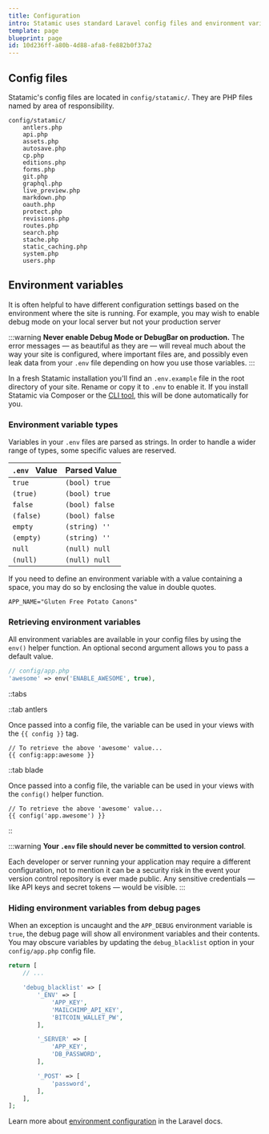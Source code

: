 ```yaml
---
title: Configuration
intro: Statamic uses standard Laravel config files and environment variables for application-level settings.
template: page
blueprint: page
id: 10d236ff-a80b-4d88-afa8-fe882b0f37a2
---
```

## Config files

Statamic's config files are located in `config/statamic/`. They are PHP files named by area of responsibility.

``` files theme:serendipity-light
config/statamic/
    antlers.php
    api.php
    assets.php
    autosave.php
    cp.php
    editions.php
    forms.php
    git.php
    graphql.php
    live_preview.php
    markdown.php
    oauth.php
    protect.php
    revisions.php
    routes.php
    search.php
    stache.php
    static_caching.php
    system.php
    users.php
```

## Environment variables

It is often helpful to have different configuration settings based on the environment where the site is running. For example, you may wish to enable debug mode on your local server but not your production server

:::warning
**Never enable Debug Mode or DebugBar on production.** The error messages — as beautiful as they are — will reveal much about the way your site is configured, where important files are, and possibly even leak data from your `.env` file depending on how you use those variables.
:::

In a fresh Statamic installation you'll find an `.env.example` file in the root directory of your site. Rename or copy it to `.env` to enable it. If you install Statamic via Composer or the [CLI tool](https://github.com/statamic/cli), this will be done automatically for you.

### Environment variable types

Variables in your `.env` files are parsed as strings. In order to handle a wider range of types, some specific values are reserved.

| `.env` &nbsp; Value | Parsed Value |
|--------------|--------------|
| `true` | `(bool) true` |
| `(true)` | `(bool) true` |
| `false` | `(bool) false` |
| `(false)` | `(bool) false` |
| `empty` | `(string) ''` |
| `(empty)` | `(string) ''` |
| `null` | `(null) null` |
| `(null)` | `(null) null` |

If you need to define an environment variable with a value containing a space, you may do so by enclosing the value in double quotes.

``` env
APP_NAME="Gluten Free Potato Canons"
```

### Retrieving environment variables

All environment variables are available in your config files by using the `env()` helper function. An optional second argument allows you to pass a default value.

``` php
// config/app.php
'awesome' => env('ENABLE_AWESOME', true),
```

::tabs

::tab antlers

Once passed into a config file, the variable can be used in your views with the `{{ config }}` tag.

``` antlers
// To retrieve the above 'awesome' value...
{{ config:app:awesome }}
```

::tab blade

Once passed into a config file, the variable can be used in your views with the `config()` helper function.

```blade
// To retrieve the above 'awesome' value...
{{ config('app.awesome') }}
```
::

:::warning
**Your `.env` file should never be committed to version control**.

Each developer or server running your application may require a different configuration, not to mention it can be a security risk in the event your version control repository is ever made public. Any sensitive credentials — like API keys and secret tokens — would be visible.
:::

### Hiding environment variables from debug pages

When an exception is uncaught and the `APP_DEBUG` environment variable is `true`, the debug page will show all environment variables and their contents. You may obscure variables by updating the `debug_blacklist` option in your `config/app.php` config file.

``` php
return [
    // ...

    'debug_blacklist' => [
        '_ENV' => [
            'APP_KEY',
            'MAILCHIMP_API_KEY',
            'BITCOIN_WALLET_PW',
        ],

        '_SERVER' => [
            'APP_KEY',
            'DB_PASSWORD',
        ],

        '_POST' => [
            'password',
        ],
    ],
];
```


Learn more about [environment configuration](https://laravel.com/docs/configuration#environment-configuration) in the Laravel docs.
